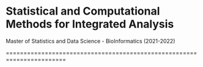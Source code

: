 # Statistical and Computational Methods for Integrated Analysis
Master of Statistics and Data Science - BioInformatics (2021-2022)

=======================================================================
